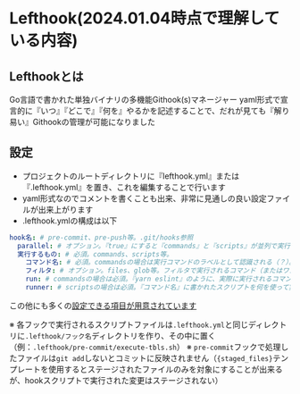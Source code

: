 # Lefthook(2024.01.04時点で理解している内容)

## Lefthookとは

Go言語で書かれた単独バイナリの多機能Githook(s)マネージャー
yaml形式で宣言的に『いつ』『どこで』『何を』やるかを記述することで、だれが見ても『解り易い』Githookの管理が可能になりました

## 設定

- プロジェクトのルートディレクトリに『lefthook.yml』または『.lefthook.yml』を置き、これを編集することで行います
- yaml形式なのでコメントを書くことも出来、非常に見通しの良い設定ファイルが出来上がります
- .lefthook.ymlの構成は以下

```yaml
hook名: # pre-commit、pre-push等。.git/hooks参照
  parallel: # オプション。『true』にすると『commands』と『scripts』が並列で実行される。
  実行するもの: # 必須。commands、scripts等。
    コマンド名: # 必須。commandsの場合は実行コマンドのラベルとして認識される（？）。scriptsの場合はここに実行ファイル名を記述する。
    フィルタ: # オプション。files、glob等。フィルタで実行されるコマンド（またはワンライナー）の結果に含まれるファイルに対してのみ『run』のコマンドが実行される。
    run: # commandsの場合は必須。『yarn eslint』のように、実際に実行されるコマンドを記述する。
    runner: # scriptsの場合は必須。『コマンド名』に書かれたスクリプトを何を使って実行するかを記述する。
```

この他にも多くの[設定できる項目が用意されています](https://github.com/evilmartians/lefthook/blob/master/docs/configuration.md)

※ 各フックで実行されるスクリプトファイルは`.lefthook.yml`と同じディレクトリに`.lefthook/フック名`ディレクトリを作り、その中に置く（例：`.lefthook/pre-commit/execute-tbls.sh`）
※ `pre-commit`フックで処理したファイルは`git add`しないとコミットに反映されません（`{staged_files}`テンプレートを使用するとステージされたファイルのみを対象にすることが出来るが、hookスクリプトで実行された変更はステージされない）
